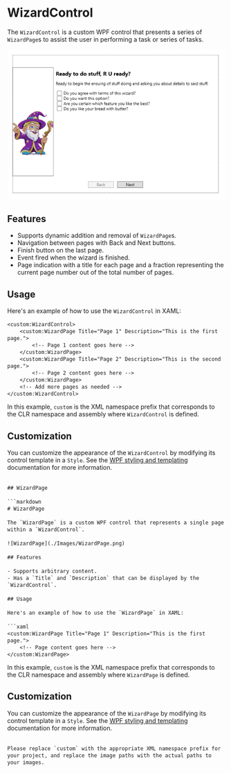 # WizardControl

The `WizardControl` is a custom WPF control that presents a series of `WizardPage`s to assist the user in performing a task or series of tasks.

<img src='wizardscreen.png'/>

## Features

- Supports dynamic addition and removal of `WizardPage`s.
- Navigation between pages with Back and Next buttons.
- Finish button on the last page.
- Event fired when the wizard is finished.
- Page indication with a title for each page and a fraction representing the current page number out of the total number of pages.

## Usage

Here's an example of how to use the `WizardControl` in XAML:

```xaml
<custom:WizardControl>
    <custom:WizardPage Title="Page 1" Description="This is the first page.">
        <!-- Page 1 content goes here -->
    </custom:WizardPage>
    <custom:WizardPage Title="Page 2" Description="This is the second page.">
        <!-- Page 2 content goes here -->
    </custom:WizardPage>
    <!-- Add more pages as needed -->
</custom:WizardControl>
```

In this example, `custom` is the XML namespace prefix that corresponds to the CLR namespace and assembly where `WizardControl` is defined.

## Customization

You can customize the appearance of the `WizardControl` by modifying its control template in a `Style`. See the [WPF styling and templating](https://docs.microsoft.com/en-us/dotnet/desktop/wpf/fundamentals/styling-templating?view=netframeworkdesktop-4.8) documentation for more information.
```

## WizardPage

```markdown
# WizardPage

The `WizardPage` is a custom WPF control that represents a single page within a `WizardControl`.

![WizardPage](./Images/WizardPage.png)

## Features

- Supports arbitrary content.
- Has a `Title` and `Description` that can be displayed by the `WizardControl`.

## Usage

Here's an example of how to use the `WizardPage` in XAML:

```xaml
<custom:WizardPage Title="Page 1" Description="This is the first page.">
    <!-- Page content goes here -->
</custom:WizardPage>
```

In this example, `custom` is the XML namespace prefix that corresponds to the CLR namespace and assembly where `WizardPage` is defined.

## Customization

You can customize the appearance of the `WizardPage` by modifying its control template in a `Style`. See the [WPF styling and templating](https://docs.microsoft.com/en-us/dotnet/desktop/wpf/fundamentals/styling-templating?view=netframeworkdesktop-4.8) documentation for more information.
```

Please replace `custom` with the appropriate XML namespace prefix for your project, and replace the image paths with the actual paths to your images.
